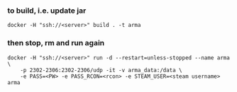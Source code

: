 ### to build, i.e. update jar
    docker -H "ssh://<server>" build . -t arma
### then stop, rm and run again
    docker -H "ssh://<server>" run -d --restart=unless-stopped --name arma \
        -p 2302-2306:2302-2306/udp -it -v arma_data:/data \
        -e PASS=<PW> -e PASS_RCON=<rcon> -e STEAM_USER=<steam username> arma
